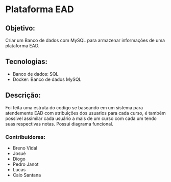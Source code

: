 # Plataforma EAD

## Objetivo:
Criar um Banco de dados com MySQL para armazenar informações de uma plataforma EAD.

## Tecnologias:
- Banco de dados: SQL
- Docker: Banco de dados MySQL

## Descrição:
Foi feita uma estruta do codigo se baseando em um sistema para atendemente EAD
com atribuições dos usuarios para cada curso, é também possivel assimilar cada
usuário a mais de um curso com cada um tendo suas respectivas notas.
Possui diagrama funcional.

### Contribuidores:
- Breno Vidal
- Josué
- Diogo
- Pedro Janot
- Lucas
- Caio Santana 
